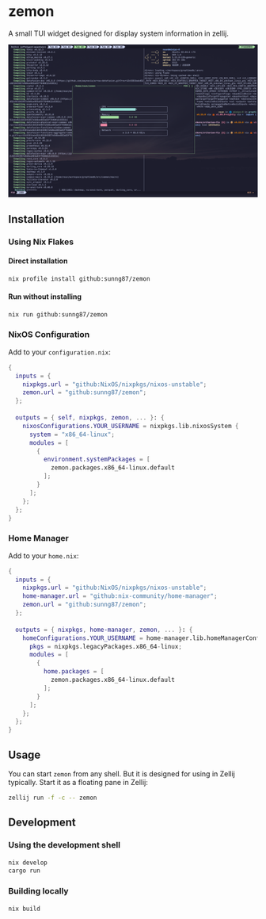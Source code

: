 # zemon

A small TUI widget designed for display system information in zellij.

![screenshot](screenshot.png)

## Installation

### Using Nix Flakes

#### Direct installation
```bash
nix profile install github:sunng87/zemon
```

#### Run without installing
```bash
nix run github:sunng87/zemon
```

### NixOS Configuration

Add to your `configuration.nix`:

```nix
{
  inputs = {
    nixpkgs.url = "github:NixOS/nixpkgs/nixos-unstable";
    zemon.url = "github:sunng87/zemon";
  };

  outputs = { self, nixpkgs, zemon, ... }: {
    nixosConfigurations.YOUR_USERNAME = nixpkgs.lib.nixosSystem {
      system = "x86_64-linux";
      modules = [
        {
          environment.systemPackages = [
            zemon.packages.x86_64-linux.default
          ];
        }
      ];
    };
  };
}
```

### Home Manager

Add to your `home.nix`:

```nix
{
  inputs = {
    nixpkgs.url = "github:NixOS/nixpkgs/nixos-unstable";
    home-manager.url = "github:nix-community/home-manager";
    zemon.url = "github:sunng87/zemon";
  };

  outputs = { nixpkgs, home-manager, zemon, ... }: {
    homeConfigurations.YOUR_USERNAME = home-manager.lib.homeManagerConfiguration {
      pkgs = nixpkgs.legacyPackages.x86_64-linux;
      modules = [
        {
          home.packages = [
            zemon.packages.x86_64-linux.default
          ];
        }
      ];
    };
  };
}
```

## Usage

You can start `zemon` from any shell. But it is designed for using in Zellij
typically. Start it as a floating pane in Zellij:

```bash
zellij run -f -c -- zemon
```

## Development

### Using the development shell
```bash
nix develop
cargo run
```

### Building locally
```bash
nix build
```
